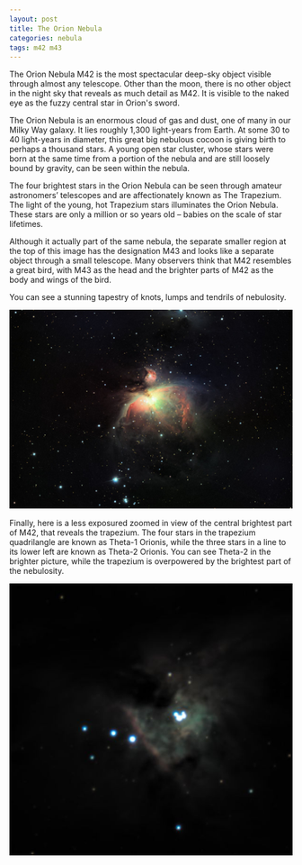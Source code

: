 ```yaml
---
layout: post
title: The Orion Nebula
categories: nebula
tags: m42 m43
---
```


The Orion Nebula M42 is the most spectacular deep-sky object visible through almost any telescope.  Other than the moon, there is no other object in the night sky that reveals as much detail as M42.  It is visible to the naked eye as the fuzzy central star in Orion's sword.

The Orion Nebula is an enormous cloud of gas and dust, one of many in our Milky Way galaxy. It lies roughly 1,300 light-years from Earth. At some 30 to 40 light-years in diameter, this great big nebulous cocoon is giving birth to perhaps a thousand stars. A young open star cluster, whose stars were born at the same time from a portion of the nebula and are still loosely bound by gravity, can be seen within the nebula. 

The four brightest stars in the Orion Nebula can be seen through amateur astronomers’ telescopes and are affectionately known as The Trapezium. The light of the young, hot Trapezium stars illuminates the Orion Nebula. These stars are only a million or so years old – babies on the scale of star lifetimes.

Although it actually part of the same nebula, the separate smaller region at the top of this image has the designation M43 and looks like a separate object through a small telescope.  Many observers think that M42 resembles a great bird, with M43 as the head and the brighter parts of M42 as the body and wings of the bird.

You can see a stunning tapestry of knots, lumps and tendrils of nebulosity.

![m42 seen using Celestron RASA 8 and ZWO ASI183MC](\images\m42_2020-02-02T22_35_40_Stack_16bits_271frames_271s_1080p.jpg)

Finally, here is a less exposured zoomed in view of the central brightest part of M42, that reveals the trapezium. The four stars in the trapezium quadrilangle are known as Theta-1 Orionis, while the three stars in a line to its lower left are known as Theta-2 Orionis.  You can see Theta-2 in the brighter picture, while the trapezium is overpowered by the brightest part of the nebulosity.

![m42 seen using Celestron RASA 8 and ZWO ASI183MC](\images\m42_2020-02-02T22_35_40_Stack_16bits_271frames_271s_cropped.jpg)
